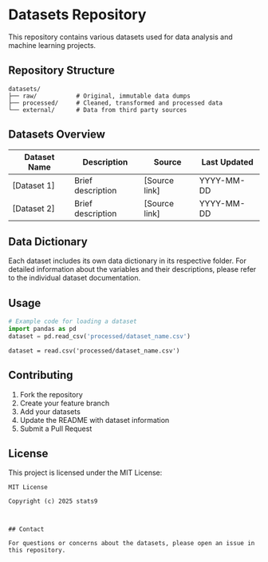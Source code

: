 # Datasets Repository

This repository contains various datasets used for data analysis and machine learning projects.

## Repository Structure

```
datasets/
├── raw/           # Original, immutable data dumps
├── processed/     # Cleaned, transformed and processed data
└── external/      # Data from third party sources
```

## Datasets Overview

| Dataset Name | Description | Source | Last Updated |
|--------------|-------------|---------|--------------|
| [Dataset 1]  | Brief description | [Source link] | YYYY-MM-DD |
| [Dataset 2]  | Brief description | [Source link] | YYYY-MM-DD |

## Data Dictionary

Each dataset includes its own data dictionary in its respective folder. For detailed information about the variables and their descriptions, please refer to the individual dataset documentation.

## Usage

```python
# Example code for loading a dataset
import pandas as pd
dataset = pd.read_csv('processed/dataset_name.csv')
```

```{r}
dataset = read.csv('processed/dataset_name.csv')

```

## Contributing

1. Fork the repository
2. Create your feature branch
3. Add your datasets
4. Update the README with dataset information
5. Submit a Pull Request

## License

This project is licensed under the MIT License:

```
MIT License

Copyright (c) 2025 stats9



## Contact

For questions or concerns about the datasets, please open an issue in this repository.